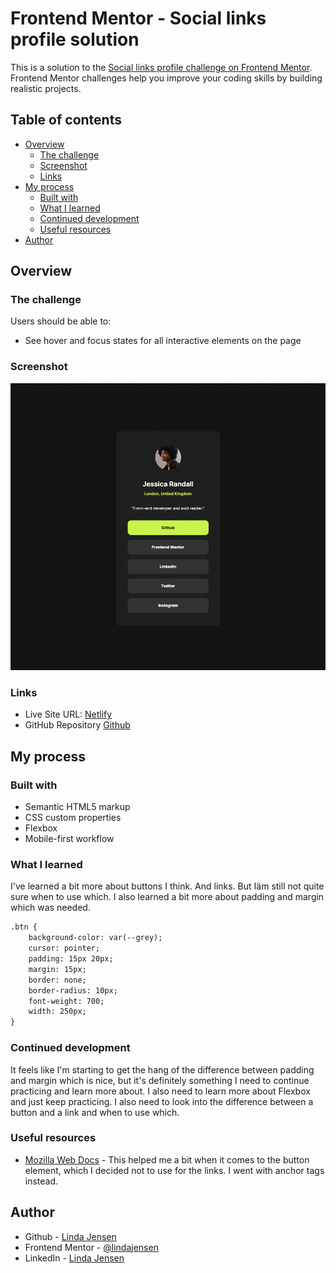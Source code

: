 # Frontend Mentor - Social links profile solution

This is a solution to the [Social links profile challenge on Frontend Mentor](https://www.frontendmentor.io/challenges/social-links-profile-UG32l9m6dQ). Frontend Mentor challenges help you improve your coding skills by building realistic projects. 

## Table of contents

- [Overview](#overview)
  - [The challenge](#the-challenge)
  - [Screenshot](#screenshot)
  - [Links](#links)
- [My process](#my-process)
  - [Built with](#built-with)
  - [What I learned](#what-i-learned)
  - [Continued development](#continued-development)
  - [Useful resources](#useful-resources)
- [Author](#author)

## Overview

### The challenge

Users should be able to:

- See hover and focus states for all interactive elements on the page

### Screenshot

![Screenshot](assets/images/screenshot.png)

### Links

- Live Site URL: [Netlify](ruby-social-links-profile.netlify.app)
- GitHub Repository [Github](https://github.com/lindajensen/fem-social-links-profile.git)

## My process

### Built with

- Semantic HTML5 markup
- CSS custom properties
- Flexbox
- Mobile-first workflow

### What I learned

I've learned a bit more about buttons I think. And links. But Iäm still not quite sure when to use which. I also learned a bit more about padding and margin which was needed.

```html
.btn {
    background-color: var(--grey);
    cursor: pointer;
    padding: 15px 20px;
    margin: 15px;
    border: none;
    border-radius: 10px;
    font-weight: 700;
    width: 250px;
}
```

### Continued development

It feels like I'm starting to get the hang of the difference between padding and margin which is nice, but it's definitely something I need to continue practicing and learn more about. I also need to learn more about Flexbox and just keep practicing. I also need to look into the difference between a button and a link and when to use which. 

### Useful resources

- [Mozilla Web Docs](https://developer.mozilla.org/en-US/docs/Web/HTML/Element/button) - This helped me a bit when it comes to the button element, which I decided not to use for the links. I went with anchor tags instead. 

## Author

- Github - [Linda Jensen](https://github.com/lindajensen)
- Frontend Mentor - [@lindajensen](https://www.frontendmentor.io/profile/lindajensen)
- LinkedIn - [Linda Jensen](www.linkedin.com/in/linda-jensen-swe)